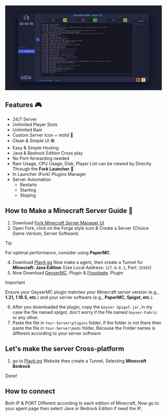 ![HOMESCREEN](https://github.com/NotAGanesh/guide-to-make-a-mcserver/blob/main/IMAGES/HOMESCREEN.png?raw=true)

## Features 🎮
- 24/7 Server
- Unlimited Player Slots
- Unlimited Ram
- Custom Server Icon + motd 📝
- Clean & Simple UI 🛠️
- Easy & Simple Hosting
- Java & Bedrock Edition Cross play
- No Port-forwarding needed
- Ram Usage, CPU Usage, Disk, Player List can be viewed by Directly Through the **Fork Launcher** 🔎
- In Launcher (Fork) Plugins Manager
- Server Automation
  - Restarts
  - Starting
  - Stoping

## How to Make a Minecraft Server Guide 🧩
1. Download [Fork Minecraft Server Manager UI](https://www.fork.gg/)
2. Open Fork, click on the Forge style icon & Create a Server (Choice Game Version, Server Software)

> [!TIP]
> For optimal performance, consider using **PaperMC**.

4. Download [Playit.gg](https://playit.gg/) Now make a agent, then create a Tunnel for **Minecraft: Java Edition** (Use Local Address: `127.0.0.1`, Port: `25565`)
5. Now Download [GeyserMC](https://geysermc.org/download). Plugin & [Floodgate](https://geysermc.org/download#floodgate). Plugin

> [!IMPORTANT]  
> Ensure your GeyserMC plugin matches your Minecraft server version (e.g., **1.21, 1.16.5, etc**.) and your server software (e.g., **PaperMC, Spigot, etc**.).
6. After you downloaded the plugin, copy the `Geyser-Spigot.jar`, in my case the file named spigot, don't worry if the file named `Geyser-Fabric` or any other.
7. Paste the file in `Your-Server\plugins` folder, if the folder is not there then paste the file in `Your-Server\mods` folder, Because the Folder names is different according to your server software

## Let's make the server Cross-platform
1. go to [Playit.gg](https://playit.gg/) Website then create a Tunnel, Selecting **Minecraft Bedrock**

Done!
## How to connect
Both IP & PORT Different according to each edition of Minecraft,
Now go to your agent page then select Java or Bedrock Edition if need the IP,




